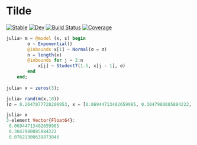 # Tilde

[![Stable](https://img.shields.io/badge/docs-stable-blue.svg)](https://cscherrer.github.io/Tilde.jl/stable)
[![Dev](https://img.shields.io/badge/docs-dev-blue.svg)](https://cscherrer.github.io/Tilde.jl/dev)
[![Build Status](https://github.com/cscherrer/Tilde.jl/actions/workflows/CI.yml/badge.svg?branch=main)](https://github.com/cscherrer/Tilde.jl/actions/workflows/CI.yml?query=branch%3Amain)
[![Coverage](https://codecov.io/gh/cscherrer/Tilde.jl/branch/main/graph/badge.svg)](https://codecov.io/gh/cscherrer/Tilde.jl)

```julia
julia> m = @model (x, s) begin
        σ ~ Exponential()
        @inbounds x[1] ~ Normal(σ = σ)
        n = length(x)
        @inbounds for j = 2:n
            x[j] ~ StudentT(1.5, x[j - 1], σ)
        end
    end;
    
julia> x = zeros(3);

julia> rand(m(x,10))
(σ = 0.2647077728206953, x = [0.06944713402659985, 0.3047980085884222, 0.07621300638873846])

julia> x
3-element Vector{Float64}:
 0.06944713402659985
 0.3047980085884222
 0.07621300638873846
```
